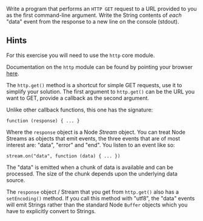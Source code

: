 Write a program that performs an `HTTP GET` request to a URL provided to
you as the first command-line argument. Write the String contents of
*each* "data" event from the response to a new line on the console
(stdout).


## Hints

For this exercise you will need to use the `http` core module.

Documentation on the `http` module can be found by pointing your
browser [here](http://nodejs.org/api/http.html).

The `http.get()` method is a shortcut for simple GET requests, use it
to simplify your solution. The first argument to `http.get()` can be
the URL you want to GET, provide a callback as the second argument.

Unlike other callback functions, this one has the signature:

    function (response) { ... }

Where the `response` object is a Node *Stream* object. You can treat Node
Streams as objects that emit events, the three events that are of most
interest are: "data", "error" and "end". You listen to an event like
so:

    stream.on("data", function (data) { ... })

The "data" is emitted when a chunk of data is available and can be
processed. The size of the chunk depends upon the underlying data
source.

The `response` object / Stream that you get from `http.get()` also has
a `setEncoding()` method. If you call this method with "utf8", the
"data" events will emit Strings rather than the standard Node `Buffer`
objects which you have to explicitly convert to Strings.
